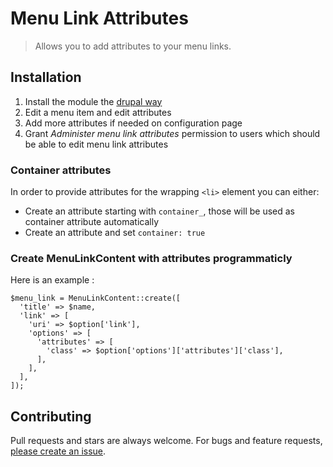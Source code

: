 # Menu Link Attributes

> Allows you to add attributes to your menu links.

## Installation

1. Install the module the [drupal way](https://www.drupal.org/documentation/install/modules-themes/modules-8)
2. Edit a menu item and edit attributes
3. Add more attributes if needed on configuration page
4. Grant *Administer menu link attributes* permission to users which should be able to edit menu link attributes

### Container attributes

In order to provide attributes for the wrapping `<li>` element you can either:

* Create an attribute starting with `container_`, those will be used as container attribute automatically
* Create an attribute and set `container: true`

### Create MenuLinkContent with attributes programmaticly

Here is an example :

```
$menu_link = MenuLinkContent::create([
  'title' => $name,
  'link' => [
    'uri' => $option['link'],
    'options' => [
      'attributes' => [
        'class' => $option['options']['attributes']['class'],
      ],
    ],
  ],
]);
```

## Contributing

Pull requests and stars are always welcome. For bugs and feature requests, [please create an issue](https://github.com/yannickoo/menu_link_attributes/issues/new).
